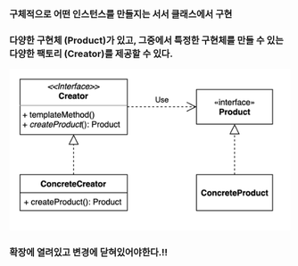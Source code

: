 ### 구체적으로 어떤 인스턴스를 만들지는 서서 클래스에서 구현

### 다양한 구현체 (Product)가 있고, 그중에서 특정한 구현체를 만들 수 있는 다양한 팩토리 (Creator)를 제공할 수 있다.

![img.png](img.png)

### 확장에 열려있고 변경에 닫혀있어야한다.!!